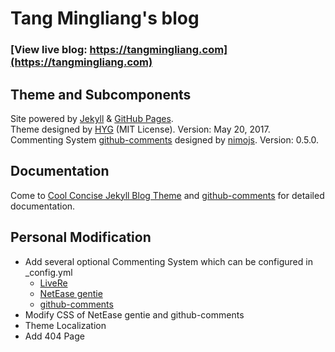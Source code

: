 # Tang Mingliang's blog

### [View live blog: https://tangmingliang.com](https://tangmingliang.com)

## Theme and Subcomponents

Site powered by [Jekyll](https://jekyllrb.com/) & [GitHub Pages](https://pages.github.com/).  
Theme designed by [HYG](https://github.com/Gaohaoyang) (MIT License). Version: May 20, 2017.  
Commenting System [github-comments](https://github.com/nimojs/github-comments) 
designed by [nimojs](https://github.com/nimojs). Version: 0.5.0.

## Documentation
Come to [Cool Concise Jekyll Blog Theme](https://github.com/Gaohaoyang/gaohaoyang.github.io) and 
[github-comments](https://github.com/nimojs/github-comments) for detailed documentation.

## Personal Modification

- Add several optional Commenting System which can be configured in _config.yml
	- [LiveRe](https://livere.com)
	- [NetEase gentie](https://gentie.163.com/)
	- [github-comments](https://github.com/nimojs/github-comments)
- Modify CSS of NetEase gentie and github-comments
- Theme Localization
- Add 404 Page
